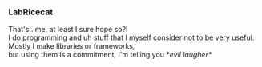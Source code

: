 ### LabRicecat
That's.. me, at least I sure hope so?!  
I do programming and uh stuff that I myself consider not to be very useful. Mostly I make libraries or frameworks,  
but using them is a commitment, I'm telling you \**evil laugher\**
